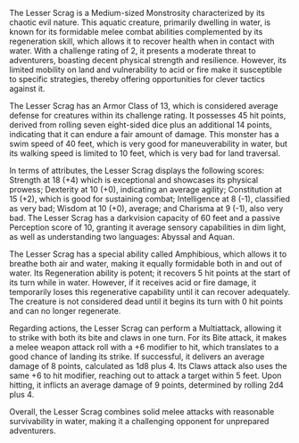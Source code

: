 The Lesser Scrag is a Medium-sized Monstrosity characterized by its chaotic evil nature. This aquatic creature, primarily dwelling in water, is known for its formidable melee combat abilities complemented by its regeneration skill, which allows it to recover health when in contact with water. With a challenge rating of 2, it presents a moderate threat to adventurers, boasting decent physical strength and resilience. However, its limited mobility on land and vulnerability to acid or fire make it susceptible to specific strategies, thereby offering opportunities for clever tactics against it.

The Lesser Scrag has an Armor Class of 13, which is considered average defense for creatures within its challenge rating. It possesses 45 hit points, derived from rolling seven eight-sided dice plus an additional 14 points, indicating that it can endure a fair amount of damage. This monster has a swim speed of 40 feet, which is very good for maneuverability in water, but its walking speed is limited to 10 feet, which is very bad for land traversal.

In terms of attributes, the Lesser Scrag displays the following scores: Strength at 18 (+4) which is exceptional and showcases its physical prowess; Dexterity at 10 (+0), indicating an average agility; Constitution at 15 (+2), which is good for sustaining combat; Intelligence at 8 (-1), classified as very bad; Wisdom at 10 (+0), average; and Charisma at 9 (-1), also very bad. The Lesser Scrag has a darkvision capacity of 60 feet and a passive Perception score of 10, granting it average sensory capabilities in dim light, as well as understanding two languages: Abyssal and Aquan.

The Lesser Scrag has a special ability called Amphibious, which allows it to breathe both air and water, making it equally formidable both in and out of water. Its Regeneration ability is potent; it recovers 5 hit points at the start of its turn while in water. However, if it receives acid or fire damage, it temporarily loses this regenerative capability until it can recover adequately. The creature is not considered dead until it begins its turn with 0 hit points and can no longer regenerate.

Regarding actions, the Lesser Scrag can perform a Multiattack, allowing it to strike with both its bite and claws in one turn. For its Bite attack, it makes a melee weapon attack roll with a +6 modifier to hit, which translates to a good chance of landing its strike. If successful, it delivers an average damage of 8 points, calculated as 1d8 plus 4. Its Claws attack also uses the same +6 to hit modifier, reaching out to attack a target within 5 feet. Upon hitting, it inflicts an average damage of 9 points, determined by rolling 2d4 plus 4. 

Overall, the Lesser Scrag combines solid melee attacks with reasonable survivability in water, making it a challenging opponent for unprepared adventurers.